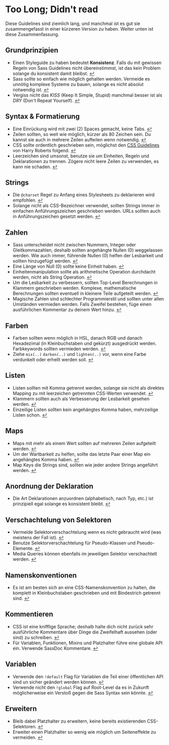 
# Too Long; Didn't read

Diese Guidelines sind ziemlich lang, und manchmal ist es gut sie zusammengefasst in einer kürzeren Version zu haben. Weiter unten ist diese Zusammenfassung.

## Grundprinzipien

* Einen Styleguide zu haben bedeutet **Konsistenz**. Falls du mit gewissen Regeln von Sass Guidelines nicht übereinstimmst, ist das kein Problem solange du konsistent damit bleibst. [↩](#warum-ein-styleguide)
* Sass sollte so einfach wie möglich gehalten werden. Vermeide es unnötig komplexe Systeme zu bauen, solange es nicht absolut notwendig ist. [↩](#grundprinzipien)
* Vergiss nicht das *KISS* (Keep It Simple, Stupid) manchmal besser ist als *DRY* (Don't Repeat Yourself). [↩](#grundprinzipien)

## Syntax & Formatierung

* Eine Einrückung wird mit zwei (2) Spaces gemacht, keine Tabs. [↩](#syntax--formatierung)
* Zeilen sollten, so weit wie möglich, kürzer als 80 Zeichen sein. Du kannst sie auch in mehrere Zeilen aufteilen wenn notwendig. [↩](#syntax--formatierung)
* CSS sollte ordentlich geschrieben sein, möglichst den [CSS Guidelines](http://cssguidelin.es) von Harry Roberts folgend. [↩](#syntax--formatierung)
* Leerzeichen sind umsonst, benutze sie um Einheiten, Regeln und Deklarationen zu trennen. Zögere nicht leere Zeilen zu verwenden, es kann nie schaden. [↩](#syntax--formatierung)

## Strings

* Die `@charset` Regel zu Anfang eines Stylesheets zu deklarieren wird empfohlen. [↩](#encoding)
* Solange nicht als CSS-Bezeichner verwendet, sollten Strings immer in einfachen Anführungszeichen geschrieben werden. URLs sollten auch in Anführungszeichen gesetzt werden. [↩](#strings-als-css-werte)

## Zahlen

* Sass unterscheidet nicht zwischen Nummern, Integer oder Gleitkommazahlen, deshalb sollten angehängte Nullen (0) weggelassen werden. Wie auch immer, führende Nullen (0) helfen der Lesbarkeit und sollten hinzugefügt werden. [↩](#nullen)
* Eine Länge von Null (0) sollte keine Einheit haben. [↩](#einheiten)
* Einheitenmanipulation sollte als arithmetische Operation durchdacht werden, nicht als String Operation. [↩](#einheiten)
* Um die Lesbarkeit zu verbessern, sollten Top-Level Berechnungen in Klammern geschrieben werden. Komplexe, mathematische Berechnungen sollten eventuell in kleinere Teile aufgeteilt werden. [↩](#berechnungen)
* Magische Zahlen sind schlechter Programmierstil und sollten unter allen Umständen vermieden werden. Falls Zweifel bestehen, füge einen ausführlichen Kommentar zu deinem Wert hinzu. [↩](#magische-zahlen)

## Farben

* Farben sollten wenn möglich in HSL, danach RGB und danach Hexadezimal (in Kleinbuchstaben und gekürzt) ausgedrückt werden. Farbkeywords sollten vermieden werden. [↩](#farbformate)
* Ziehe `mix(..)` `darken(..)` und `lighten(..)` vor, wenn eine Farbe verdunkelt oder erhellt werden soll. [↩](#farben-aufhellen-und-verdunkeln)

## Listen

* Listen sollten mit Komma getrennt werden, solange sie nicht als direktes Mapping zu mit leerzeichen getrennten CSS-Werten verwendet. [↩](#listen)
* Klammern sollten auch als Verbesserung der Lesbarkeit gesehen werden. [↩](#listen)
* Einzeilige Listen sollten kein angehängtes Komma haben, mehrzeilige Listen schon. [↩](#listen)

## Maps

* Maps mit mehr als einem Wert sollten auf mehreren Zeilen aufgeteilt werden. [↩](#maps)
* Um der Wartbarkeit zu helfen, sollte das letzte Paar einer Map ein angehängtes Komma haben. [↩](#maps)
* Map Keys die Strings sind, sollten wie jeder andere Strings angeführt werden. [↩](#maps)

## Anordnung der Deklaration

* Die Art Deklarationen anzuordnen (alphabetisch, nach Typ, etc.) ist prinzipiell egal solange es konsistent bleibt. [↩](#anordnung-der-deklarationen)

## Verschachtelung von Selektoren

* Vermeide Selektorverschachtelung wenn es nicht gebraucht wird (was meistens der Fall ist). [↩](#verschachtelung-von-selektoren)
* Benutze Selektorverschachtelung für Pseudo-Klassen und Pseudo-Elemente. [↩](#verschachtelung-von-selektoren)
* Media Queries können ebenfalls im jeweiligen Selektor verschachtelt werden. [↩](#verschachtelung-von-selektoren)

## Namenskonventionen

* Es ist am besten sich an eine CSS-Namenskonvention zu halten, die komplett in Kleinbuchstaben geschrieben und mit Bindestrich getrennt sind. [↩](#namenskonventionen)

## Kommentieren

* CSS ist eine knifflige Sprache; deshalb halte dich nicht zurück sehr ausführliche Kommentare über Dinge die Zweifelhaft aussehen (oder sind) zu schreiben. [↩](#kommentieren)
* Für Variablen, Funktionen, Mixins und Platzhalter führe eine globale API ein. Verwende SassDoc Kommentare. [↩](#dokumentation)

## Variablen

* Verwende den `!default` Flag für Variablen die Teil einer öffentlichen API sind un sicher geändert werden können. [↩](#default-flag)
* Verwende nicht den `!global` Flag auf Root-Level da es in Zukunft möglicherweise ein Verstoß gegen die Sass Syntax sein könnte. [↩](#global-flag)

## Erweitern

* Bleib dabei Platzhalter zu erweitern, keine bereits existierenden CSS-Selektoren. [↩](#extend)
* Erweiter einen Platzhalter so wenig wie möglich um Seiteneffekte zu vermeiden. [↩](#extend)
